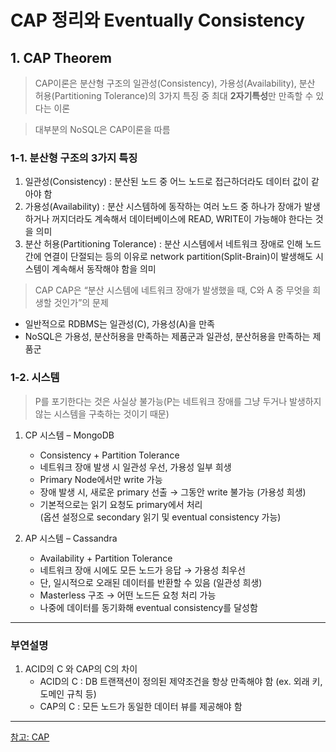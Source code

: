 # CAP 정리와 Eventually Consistency

## 1. CAP Theorem
> CAP이론은 분산형 구조의 일관성(Consistency), 가용성(Availability), 분산 허용(Partitioning Tolerance)의 3가지 특징 중 최대 **2자기특성**만 만족할 수 있다는 이론

> 대부분의 NoSQL은 CAP이론을 따름

### 1-1. 분산형 구조의 3가지 특징

1. 일관성(Consistency) : 분산된 노드 중 어느 노드로 접근하더라도 데이터 값이 같아야 함
2. 가용성(Availability) : 분산 시스템하에 동작하는 여러 노드 중 하나가 장애가 발생하거나 꺼지더라도 계속해서 데이터베이스에 READ, WRITE이 가능해야 한다는 것을 의미
3. 분산 허용(Partitioning Tolerance) : 분산 시스템에서 네트워크 장애로 인해 노드 간에 연결이 단절되는 등의 이유로 network partition(Split-Brain)이 발생해도 시스템이 계속해서 동작해야 함을 의미

> CAP CAP은 “분산 시스템에 네트워크 장애가 발생했을 때, C와 A 중 무엇을 희생할 것인가”의 문제
- 일반적으로 RDBMS는 일관성(C), 가용성(A)을 만족
- NoSQL은 가용성, 분산허용을 만족하는 제품군과 일관성, 분산허용을 만족하는 제품군

### 1-2. 시스템
> P를 포기한다는 것은 사실상 불가능(P는 네트워크 장애를 그냥 두거나 발생하지 않는 시스템을 구축하는 것이기 때문)
1. CP 시스템 – MongoDB
    - Consistency + Partition Tolerance 
    - 네트워크 장애 발생 시 일관성 우선, 가용성 일부 희생 
    - Primary Node에서만 write 가능 
    - 장애 발생 시, 새로운 primary 선출 → 그동안 write 불가능 (가용성 희생)
    - 기본적으로는 읽기 요청도 primary에서 처리  
      (옵션 설정으로 secondary 읽기 및 eventual consistency 가능)

2. AP 시스템 – Cassandra
    - Availability + Partition Tolerance 
    - 네트워크 장애 시에도 모든 노드가 응답 → 가용성 최우선 
    - 단, 일시적으로 오래된 데이터를 반환할 수 있음 (일관성 희생)
    - Masterless 구조 → 어떤 노드든 요청 처리 가능 
    - 나중에 데이터를 동기화해 eventual consistency를 달성함
---
### 부연설명
1. ACID의 C 와 CAP의 C의 차이
    - ACID의 C : DB 트랜잭션이 정의된 제약조건을 항상 만족해야 함 (ex. 외래 키, 도메인 규칙 등)
    - CAP의 C : 모든 노드가 동일한 데이터 뷰를 제공해야 함
---
[참고: CAP](https://etloveguitar.tistory.com/159)

